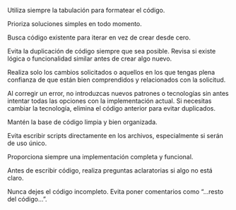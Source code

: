 Utiliza siempre la tabulación para formatear el código.

Prioriza soluciones simples en todo momento.

Busca código existente para iterar en vez de crear desde cero.

Evita la duplicación de código siempre que sea posible. Revisa si existe lógica o funcionalidad similar antes de crear algo nuevo.

Realiza solo los cambios solicitados o aquellos en los que tengas plena confianza de que están bien comprendidos y relacionados con la solicitud.

Al corregir un error, no introduzcas nuevos patrones o tecnologías sin antes intentar todas las opciones con la implementación actual. Si necesitas cambiar la tecnología, elimina el código anterior para evitar duplicados.

Mantén la base de código limpia y bien organizada.

Evita escribir scripts directamente en los archivos, especialmente si serán de uso único.

Proporciona siempre una implementación completa y funcional.

Antes de escribir código, realiza preguntas aclaratorias si algo no está claro.

Nunca dejes el código incompleto. Evita poner comentarios como “...resto del código...”.